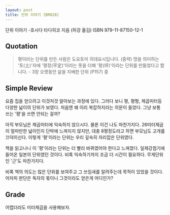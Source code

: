 ```yaml
---
layout: post
title: 단위 이야기 [BR028]
---
```


단위 이야기
-호시다 타다히코 지음 (허강 옮김)
ISBN 979-11-87150-12-1

## Quotation <i class="fa fa-quote-left" aria-hidden="true"></i>

>평이라는 단위를 만든 사람은 도요토미 히데요시입니다. (중략) 땅을 의미하는 '토(土)'자에 '평정(平定)'이라는 뜻을 더해 '평(坪)'이라는 단위를 만들었다고 합니다. - 3장 오랫동안 삶을 지배한 단위 (P157) 중

## Simple Review <i class="fa fa-comment" aria-hidden="true"></i>

<span class="drop">요</span>즘 집을 얻으려고 이것저것 알아보는 과정에 있다. 그러다 보니 평, 평형, 제곱미터등 다양한 넓이의 단위가 보였다. 처음엔 왜 이리 복잡하지라는 의문이 들었다. 그냥 보통 쓰는 '평'을 쓰면 안되는 걸까?

아직 부모님은 제곱미터에 익숙하지 않으시다. 물론 이건 나도 마찬가지다. 26미터제곱이 얼마만한 넓이인지 단박에 느껴지지 않지만, 대충 8평정도라고 하면 부모님도 고개를 끄덕이신다. 이렇게 '평'이라는 단위는 우리 깊숙히 자리잡은 단위였다.

책을 읽고나니 <span class="em">이 '평'이라는 단위는 더 빨리 바뀌였어야 한다고 느껴졌다.</span> 일제강점기에 들어온 일본의 단위였던 것이다. 비록 익숙하기까지 조금 더 시간이 필요하다. 무게단위인 '근'도 마찬가지다. 

비록 책의 의도는 많은 단위를 보여주고 그 쓰임새를 알려주는데 목적이 있었을 것이다. 어차피 판단은 독자의 몫이니 그것이라도 얻은게 어디인가?

## Grade <i class="fa fa-paragraph" aria-hidden="true"></i>

<i class="fa fa-star" aria-hidden="true"></i>
<i class="fa fa-star" aria-hidden="true"></i>
<i class="fa fa-star" aria-hidden="true"></i>
<!-- <i class="fa fa-star" aria-hidden="true"></i> -->
<!-- <i class="fa fa-star-o" aria-hidden="true"></i> -->
<!-- <i class="fa fa-star-half-o" aria-hidden="true"></i> -->
<!-- <i class="fa fa-star-o" aria-hidden="true"></i> -->
<i class="fa fa-star-o" aria-hidden="true"></i>
<i class="fa fa-star-o" aria-hidden="true"></i>

어렵더라도 미터제곱을 사용해보자.